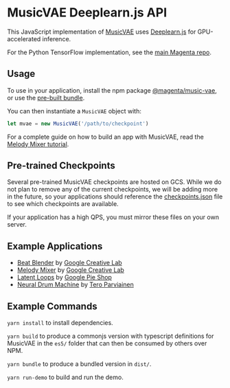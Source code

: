 # MusicVAE Deeplearn.js API

This JavaScript implementation of [MusicVAE](https://g.co/magenta/music-vae) uses [Deeplearn.js](https://deeplearnjs.org) for GPU-accelerated inference.

For the Python TensorFlow implementation, see the [main Magenta repo](https://goo.gl/magenta/musicvae-code).

## Usage

To use in your application, install the npm package [@magenta/music-vae](https://www.npmjs.com/package/@magenta/music-vae), or use the [pre-built bundle](https://unpkg.com/@magenta/music-vae).

You can then instantiate a `MusicVAE` object with:

```js
let mvae = new MusicVAE('/path/to/checkpoint')
```

For a complete guide on how to build an app with MusicVAE, read the [Melody Mixer tutorial][cl-tutorial].

## Pre-trained Checkpoints

Several pre-trained MusicVAE checkpoints are hosted on GCS. While we do not plan to remove any of the current checkpoints, we will be adding more in the future, so your applications should reference the [checkpoints.json](https://goo.gl/magenta/musicvae-checkpoints) file to see which checkpoints are available.

If your application has a high QPS, you must mirror these files on your own server.

## Example Applications

* [Beat Blender](https://g.co/beatblender) by [Google Creative Lab](https://github.com/googlecreativelab)
* [Melody Mixer](https://g.co/melodymixer) by [Google Creative Lab](https://github.com/googlecreativelab)
* [Latent Loops](https://goo.gl/magenta/latent-loops) by [Google Pie Shop](https://github.com/teampieshop)
* [Neural Drum Machine](https://codepen.io/teropa/pen/RMGxOQ) by [Tero Parviainen](https://github.com/teropa)

## Example Commands

`yarn install` to install dependencies.

`yarn build` to produce a commonjs version with typescript definitions for MusicVAE in the `es5/` folder that can then be consumed by others over NPM.

`yarn bundle` to produce a bundled version in `dist/`.

`yarn run-demo` to build and run the demo.

[cl-tutorial]: https://medium.com/@torinblankensmith/8ad5b42b4d0b
